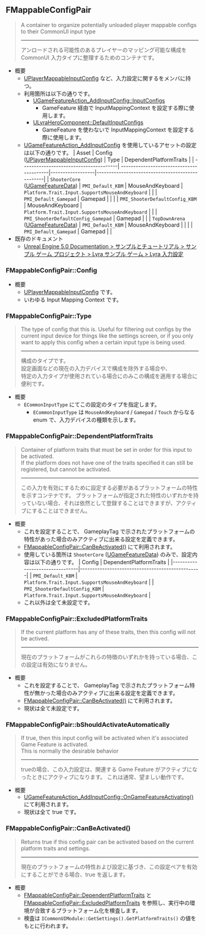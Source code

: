 ## FMappableConfigPair

> A container to organize potentially unloaded player mappable configs to their CommonUI input type  
> 
> ----
> アンロードされる可能性のあるプレイヤーのマッピング可能な構成を CommonUI 入力タイプに整理するためのコンテナです。

* 概要
	* [UPlayerMappableInputConfig] など、入力設定に関するをメンバに持つ。
	* 利用箇所は以下の通りです。
		* [UGameFeatureAction_AddInputConfig::InputConfigs]
			* GameFeature 経由で InputMappingContext を設定する際に使用します。
		* [ULyraHeroComponent::DefaultInputConfigs]
			* GameFeature を使わないで InputMappingContext を設定する際に使用します。
	* [UGameFeatureAction_AddInputConfig] を使用しているアセットの設定は以下の通りです。
		| Asset                                  | Config<br>([UPlayerMappableInputConfig]) | Type             | DependentPlatformTraits                         |
		| ---------------------------------------| -----------------------------------------|------------------|-------------------------------------------------|
		| `ShooterCore`<br>([UGameFeatureData])  | `PMI_Default_KBM`                        | MouseAndKeyboard | `Platform.Trait.Input.SupportsMouseAndKeyboard` |
		|                                        | `PMI_Default_Gamepad`                    | Gamepad          |                                                 |
		|                                        | `PMI_ShooterDefaultConfig_KBM`           | MouseAndKeyboard | `Platform.Trait.Input.SupportsMouseAndKeyboard` |
		|                                        | `PMI_ShooterDefaultConfig_Gamepad`       | Gamepad          |                                                 |
		| `TopDownArena`<br>([UGameFeatureData]) | `PMI_Default_KBM`                        | MouseAndKeyboard |                                                 |
		|                                        | `PMI_Default_Gamepad`                    | Gamepad          |                                                 |
* 既存のドキュメント
	* [Unreal Engine 5.0 Documentation > サンプルとチュートリアル > サンプル ゲーム プロジェクト > Lyra サンプル ゲーム > Lyra 入力設定]

### FMappableConfigPair::Config

* 概要
	* [UPlayerMappableInputConfig] です。
	* いわゆる Input Mapping Context です。

### FMappableConfigPair::Type

> The type of config that this is. 
> Useful for filtering out configs by the current input device for things like the settings screen, 
> or if you only want to apply this config when a certain input type is being used.
> 
> ----
> 構成のタイプです。  
> 設定画面などの現在の入力デバイスで構成を除外する場合や、  
> 特定の入力タイプが使用されている場合にのみこの構成を適用する場合に便利です。

* 概要
	* `ECommonInputType` にてこの設定のタイプを指定します。
		* `ECommonInputType` は `MouseAndKeyboard` / `Gamepad` / `Touch` からなる enum で、入力デバイスの種類を示します。

### FMappableConfigPair::DependentPlatformTraits

> Container of platform traits that must be set in order for this input to be activated.  
> If the platform does not have one of the traits specified it can still be registered, but cannot be activated.   
> 
> ----
> この入力を有効にするために設定する必要があるプラットフォームの特性を示すコンテナです。 
> プラットフォームが指定された特性のいずれかを持っていない場合、それは依然として登録することはできますが、アクティブにすることはできません。  

* 概要
	* これを設定することで、 GameplayTag で示されたプラットフォームの特性があった場合のみアクティブに出来る設定を定義できます。
	* [FMappableConfigPair::CanBeActivated()] にて利用されます。
	* 使用している箇所は `ShooterCore` ([UGameFeatureData]) のみで、設定内容は以下の通りです。
		| Config                         | DependentPlatformTraits                         |
		|--------------------------------|-------------------------------------------------|
		| `PMI_Default_KBM`              | `Platform.Trait.Input.SupportsMouseAndKeyboard` |
		| `PMI_ShooterDefaultConfig_KBM` | `Platform.Trait.Input.SupportsMouseAndKeyboard` |
	* これ以外は全て未設定です。

### FMappableConfigPair::ExcludedPlatformTraits

> If the current platform has any of these traits, then this config will not be actived.  
> 
> ----
> 現在のプラットフォームがこれらの特徴のいずれかを持っている場合、この設定は有効になりません。 

* 概要
	* これを設定することで、 GameplayTag で示されたプラットフォーム特性が無かった場合のみアクティブに出来る設定を定義できます。
	* [FMappableConfigPair::CanBeActivated()] にて利用されます。
	* 現状は全て未設定です。

### FMappableConfigPair::bShouldActivateAutomatically

> If true, then this input config will be activated when it's associated Game Feature is activated.  
> This is normally the desirable behavior
> 
> ----
> trueの場合、この入力設定は、関連する Game Feature がアクティブになったときにアクティブになります。 
> これは通常、望ましい動作です。

* 概要
	* [UGameFeatureAction_AddInputConfig::OnGameFeatureActivating()] にて利用されます。
	* 現状は全て true です。

### FMappableConfigPair::CanBeActivated()

> Returns true if this config pair can be activated based on the current platform traits and settings.
> 
> ----
> 現在のプラットフォームの特性および設定に基づき、この設定ペアを有効にすることができる場合、true を返します。

* 概要
	* [FMappableConfigPair::DependentPlatformTraits] と [FMappableConfigPair::ExcludedPlatformTraits] を参照し、実行中の環境が合致するプラットフォーム化を検査します。
	* 検査は `ICommonUIModule::GetSettings().GetPlatformTraits()` の値をもとに行われます。



<!--- ページ内のリンク --->

<!--- 自前の画像へのリンク --->

<!--- generated --->
[FMappableConfigPair::DependentPlatformTraits]: #fmappableconfigpairdependentplatformtraits
[FMappableConfigPair::ExcludedPlatformTraits]: #fmappableconfigpairexcludedplatformtraits
[FMappableConfigPair::CanBeActivated()]: #fmappableconfigpaircanbeactivated
[UGameFeatureAction_AddInputConfig]: ../../Lyra/GameFeature/UGameFeatureAction_AddInputConfig.md#ugamefeatureactionaddinputconfig
[UGameFeatureAction_AddInputConfig::InputConfigs]: ../../Lyra/GameFeature/UGameFeatureAction_AddInputConfig.md#ugamefeatureactionaddinputconfiginputconfigs
[UGameFeatureAction_AddInputConfig::OnGameFeatureActivating()]: ../../Lyra/GameFeature/UGameFeatureAction_AddInputConfig.md#ugamefeatureactionaddinputconfigongamefeatureactivating
[ULyraHeroComponent::DefaultInputConfigs]: ../../Lyra/GameplayAbility/ULyraHeroComponent.md#ulyraherocomponentdefaultinputconfigs
[UGameFeatureData]: ../../UE/GameFeature/UGameFeatureData.md#ugamefeaturedata
[UPlayerMappableInputConfig]: ../../UE/Input/UPlayerMappableInputConfig.md#uplayermappableinputconfig
[Unreal Engine 5.0 Documentation > サンプルとチュートリアル > サンプル ゲーム プロジェクト > Lyra サンプル ゲーム > Lyra 入力設定]: https://docs.unrealengine.com/5.0/ja/lyra-input-settings-in-unreal-engine/
